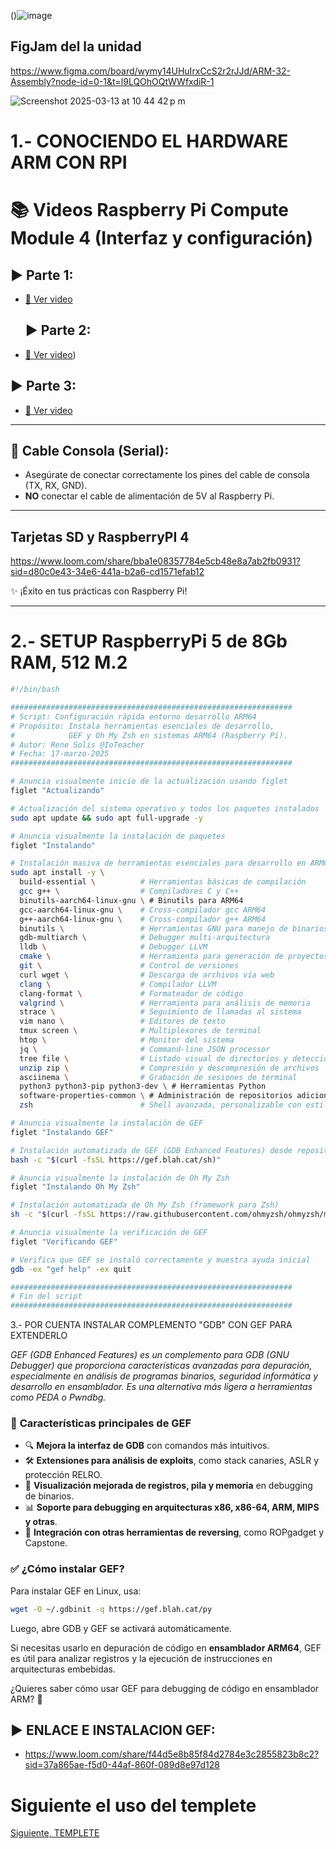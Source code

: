()![image](https://github.com/user-attachments/assets/0b8349da-3bce-4d35-8813-c10eed2618f8)



## FigJam del la unidad

https://www.figma.com/board/wymy14UHuIrxCcS2r2rJJd/ARM-32-Assembly?node-id=0-1&t=l9LQOhOQtWWfxdiR-1


![Screenshot 2025-03-13 at 10 44 42 p m](https://github.com/user-attachments/assets/815cdb0b-f23d-407f-84b3-78d86a11a39f)
# 1.- CONOCIENDO EL HARDWARE ARM CON RPI

# 📚 **Videos Raspberry Pi Compute Module 4 (Interfaz y configuración)**

## ▶️ **Parte 1:**
- [🔗 Ver video](https://www.loom.com/share/0f7c1fbd4e3b4602b631bd0c9002bb24?sid=b83e5c89-d7b3-4a1a-89e5-c89d7b34a1a8)

  ## ▶️ **Parte 2:**
- [🔗 Ver video](https://www.loom.com/share/4537c852e0114611b05b8da4a7b01bbb?sid=eeca147d-4906-4334-932d-5f896a9f2167))


## ▶️ **Parte 3:**
- [🔗 Ver video](https://www.loom.com/share/85098f4425514f1cb14ec20147d58619?sid=fb40e16f-9530-41fc-802a-e81c56b2b376)


---

## 🔌 **Cable Consola (Serial):**
- Asegúrate de conectar correctamente los pines del cable de consola (TX, RX, GND).
- **NO** conectar el cable de alimentación de 5V al Raspberry Pi.

---
## Tarjetas SD y RaspberryPI 4 
https://www.loom.com/share/bba1e08357784e5cb48e8a7ab2fb0931?sid=d80c0e43-34e6-441a-b2a6-cd1571efab12

✨ ¡Éxito en tus prácticas con Raspberry Pi!

---
# 2.- SETUP RaspberryPi 5 de 8Gb RAM, 512 M.2

```bash
#!/bin/bash

###############################################################
# Script: Configuración rápida entorno desarrollo ARM64
# Propósito: Instala herramientas esenciales de desarrollo,
#            GEF y Oh My Zsh en sistemas ARM64 (Raspberry Pi).
# Autor: Rene Solis @IoTeacher
# Fecha: 17-marzo-2025
###############################################################

# Anuncia visualmente inicio de la actualización usando figlet
figlet "Actualizando"

# Actualización del sistema operativo y todos los paquetes instalados
sudo apt update && sudo apt full-upgrade -y

# Anuncia visualmente la instalación de paquetes
figlet "Instalando"

# Instalación masiva de herramientas esenciales para desarrollo en ARM64
sudo apt install -y \
  build-essential \          # Herramientas básicas de compilación
  gcc g++ \                  # Compiladores C y C++
  binutils-aarch64-linux-gnu \ # Binutils para ARM64
  gcc-aarch64-linux-gnu \    # Cross-compilador gcc ARM64
  g++-aarch64-linux-gnu \    # Cross-compilador g++ ARM64
  binutils \                 # Herramientas GNU para manejo de binarios
  gdb-multiarch \            # Debugger multi-arquitectura
  lldb \                     # Debugger LLVM
  cmake \                    # Herramienta para generación de proyectos multiplataforma
  git \                      # Control de versiones
  curl wget \                # Descarga de archivos vía web
  clang \                    # Compilador LLVM
  clang-format \             # Formateador de código
  valgrind \                 # Herramienta para análisis de memoria
  strace \                   # Seguimiento de llamadas al sistema
  vim nano \                 # Editores de texto
  tmux screen \              # Multiplexores de terminal
  htop \                     # Monitor del sistema
  jq \                       # Command-line JSON processor
  tree file \                # Listado visual de directorios y detección de tipos de archivo
  unzip zip \                # Compresión y descompresión de archivos
  asciinema \                # Grabación de sesiones de terminal
  python3 python3-pip python3-dev \ # Herramientas Python
  software-properties-common \ # Administración de repositorios adicionales
  zsh                        # Shell avanzada, personalizable con estilo y color

# Anuncia visualmente la instalación de GEF
figlet "Instalando GEF"

# Instalación automatizada de GEF (GDB Enhanced Features) desde repositorio oficial
bash -c "$(curl -fsSL https://gef.blah.cat/sh)"

# Anuncia visualmente la instalación de Oh My Zsh
figlet "Instalando Oh My Zsh"

# Instalación automatizada de Oh My Zsh (framework para Zsh)
sh -c "$(curl -fsSL https://raw.githubusercontent.com/ohmyzsh/ohmyzsh/master/tools/install.sh)"

# Anuncia visualmente la verificación de GEF
figlet "Verificando GEF"

# Verifica que GEF se instaló correctamente y muestra ayuda inicial
gdb -ex "gef help" -ex quit

###############################################################
# Fin del script
###############################################################

```
3.- POR CUENTA INSTALAR COMPLEMENTO "GDB" CON GEF PARA EXTENDERLO

_GEF (GDB Enhanced Features) es un complemento para GDB (GNU Debugger) que proporciona características avanzadas para depuración, especialmente en análisis de programas binarios, seguridad informática y desarrollo en ensamblador. Es una alternativa más ligera a herramientas como PEDA o Pwndbg._

### 📌 **Características principales de GEF**
- 🔍 **Mejora la interfaz de GDB** con comandos más intuitivos.
- 🛠️ **Extensiones para análisis de exploits**, como stack canaries, ASLR y protección RELRO.
- 🔢 **Visualización mejorada de registros, pila y memoria** en debugging de binarios.
- 📊 **Soporte para debugging en arquitecturas x86, x86-64, ARM, MIPS y otras**.
- 🔄 **Integración con otras herramientas de reversing**, como ROPgadget y Capstone.

### ✅ **¿Cómo instalar GEF?**
Para instalar GEF en Linux, usa:
```sh
wget -O ~/.gdbinit -q https://gef.blah.cat/py
```
Luego, abre GDB y GEF se activará automáticamente.

Si necesitas usarlo en depuración de código en **ensamblador ARM64**, GEF es útil para analizar registros y la ejecución de instrucciones en arquitecturas embebidas.

¿Quieres saber cómo usar GEF para debugging de código en ensamblador ARM? 🚀

## ▶️ **ENLACE E INSTALACION GEF:**
- https://www.loom.com/share/f44d5e8b85f84d2784e3c2855823b8c2?sid=37a865ae-f5d0-44af-860f-089d8e97d128


# Siguiente el uso del templete

[Siguiente, TEMPLETE](templete/readme.md)
